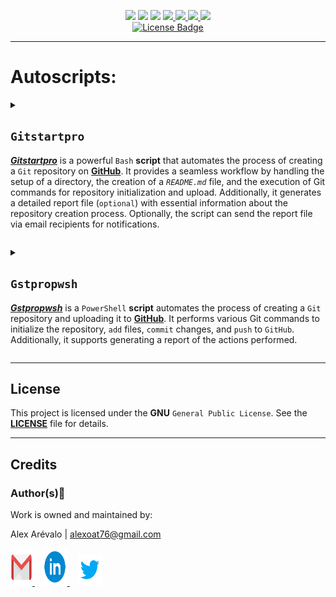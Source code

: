 <p align="center">
<img src="https://img.shields.io/badge/LINUX-darkgreen.svg"/>
<img src="https://img.shields.io/badge/Git-orange.svg"/> 
<img src="https://img.shields.io/badge/Bash-ligthgreen.svg"/>
<a href="https://ohmyz.sh/"><img src="https://img.shields.io/badge/Zsh-blue.svg"/>
<a href="https://learn.microsoft.com/en-us/powershell/"><img src="https://img.shields.io/badge/PowerShell-blue.svg"/>
<img src="https://img.shields.io/badge/Vim-green.svg"/>
<img src="https://img.shields.io/badge/Markdown-black.svg"/><br>
<a href="https://github.com/alexoat76/autoscripts/blob/main/LICENSE"><img src="https://img.shields.io/github/license/alexoat76/autoscripts?color=2b9348" alt="License Badge"/></a>
</p>

---

# Autoscripts:

<details  style="user-select: none;">
<summary>
  
## `Gitstartpro`

***[Gitstartpro](./gitstartpro.sh)*** is a powerful `Bash` **script** that automates the process of creating a `Git` repository on **[GitHub](https://github.com/)**. It provides a seamless workflow by handling the setup of a directory, the creation of a *`README.md`* file, and the execution of Git commands for repository initialization and upload. Additionally, it generates a detailed report file (`optional`) with essential information about the repository creation process. Optionally, the script can send the report file via email recipients for notifications.

</summary>

<p align='center'>
  
## Features
- Interactive command-line interface for a user-friendly experience.
- Automatic creation of a directory with a customizable name.
- Generation of a README.md file in the repository.
- Git initialization, committing the initial changes, and pushing to GitHub.
- Report file generation with system and execution details.
- Option to send the report file via email with **[neomutt](https://seniormars.github.io/posts/neomutt/)**.

## Getting Started :running:	
<div style="text-align: justify">
  
## Table of Contents
- **[Requirements](#Requirements)**
- **[Installation](#Installation)**
- **[Usage](#Usage)**
- **[Examples](#Examples)**
- **[License](#License)**
- **[Credits](#Credits)**

## Requirements

The script requires the following commands to be available in the system:

(`date`, `git`, `ls`, `mkdir`, `neomutt`, `pwd`, `ssh`, `tee`, `uname`, `whoami`)

Make sure these commands are installed and accessible in your system before running the script.

---
**![Static Badge](https://img.shields.io/badge/NOTE:-8A2BE2)**

*This script is designed to run in **[Zsh](https://ohmyz.sh/)**, but it is also compatible with Bash. However, it is recommended to run the script
in Zsh for optimal performance and expected behavior*.

---

## Installation

1. Clone the repository:

  ```bash
git clone https://github.com/Alexoat76/autoscripts.git
```

2. Change to the script directory:

  ```bash
cd autoscripts
```

3. Make the script executable:

  ```bash
chmod +x gitstartpro.sh
```

4. Run the script with the desired options.

```bash
./gitstartpro.sh [OPTIONS]
```

## Usage

The script can be executed with the following command:

```bash
./gitstartpro.sh [OPTIONS]
```
  ### Options:
  ```bash
    -d, --dir-name: Specify the name of the directory to create (default: 'my_project').
    -h, --help: Show the help message and exit.
    -r, --recipients: Specify email recipients for notification.
    -u, --github-username: Specify the GitHub username.
    -v, --version: Display version information.
    -g, --generate-report: Generate a complete report for script actions.
  ```

## Examples

+ [x] 1\. Error for usage 
```bash
./gitstartpro.sh
       Error: The -u or --github-username option is required. 
```

+ [x] 2\. Create a Git repository named `my_project` for the GitHub user `github-username`:
```bash
./gitstartpro.sh -d my_project -u github-username
```
The script will ask in the next prompt again for the recipient to send the report message. If this has not been entered in the initial execution. Press *`enter`* to continue.

+ [x] 3\. Create a Git repository named `my_project` for the GitHub user `github-username` and send mail for the recipient(s) specified in this prompt, also generate a complete report for script actions: (`optional`).

```bash
./gitstartpro.sh -d my_project -u github-username -r user1@example.com -g
```
same as above

```bash
./gitstartpro.sh --dir-name my_project --github-username github-username --recipients user1@example.com --generate-report
```
</p>
</details>

<p align='center'>
<details  style="user-select: none;">
<summary>

## `Gstpropwsh`

***[Gstpropwsh](./gstpropwsh.ps1)*** is a `PowerShell` **script** automates the process of creating a `Git` repository and uploading it to **[GitHub](https://github.com/)**. It performs various Git commands to initialize the repository, `add` files, `commit` changes, and `push` to `GitHub`. Additionally, it supports generating a report of the actions performed.

</summary>

<p align='center'>
  
## Features
- Automated Git repository creation and setup.
- Seamless integration with GitHub for easy repository upload.
- Custom directory name for organizing projects.
- Automatic `README.md` file generation.
- Git initialization, committing the initial changes, and pushing to GitHub.
- Optional generation of detailed action report.

These features make the ***[Gstpropwsh](./gstpropwsh.sh)*** script a powerful tool for automating repository creation, streamlining Git operations, and enhancing collaboration with GitHub.

## Getting Started :running:	
<div style="text-align: justify">
  
## Table of Contents
- **[Requirements](#Requirements)**
- **[Installation](#Installation)**
- **[Usage](#Usage)**
- **[Examples](#Examples)**
- **[License](#License)**
- **[Credits](#Credits)**

## Requirements

The script requires the following commands to be available in the system:

- `PowerShell` *version 7.3* or higher.
- `Git` installed and configured on your system.
- Access to a `GitHub` account.

---
**![Static Badge](https://img.shields.io/badge/NOTE:-8A2BE2)**

*This script is designed to run in  **[PowerShell](https://learn.microsoft.com/en-us/powershell/scripting/install/installing-powershell-on-windows?view=powershell-7.3)**, but it is also compatible with other shells, such as `Command Prompt` or `Git Bash`.
However, it is recommended to run the script in PowerShell for optimal performance and expected behavior*.

---

## Installation

1. PowerShell Version:

Make sure you have PowerShell installed on your system.

  ```bash
Get-Host
```

2. Clone the repository:

  ```bash
git clone https://github.com/Alexoat76/autoscripts.git
```

3. Change to the script directory:

  ```bash
cd autoscripts
```

4. Run the script with the desired options.

```bash
.\gstpropwsh.ps1 -u <GitHubUsername> [-d <DirectoryName>] [-g] [-h] [-v]
```

## Usage

The script can be executed with the following command:

```bash
.\gstpropwsh.ps1 -u <GitHubUsername> [-d <DirectoryName>] [-g] [-h] [-v]
```

Replace <GitHubUsername> with your GitHub username. You can provide additional optional parameters as needed:

  ### Options:
  ```bash
    -d, --dir-name: Specify the name of the directory to create (Default:'MyDirectory').
    -g, --generate-report: Generate a complete report for script actions.
    -h, --help: Show the help message and exit.
    -u, --github-username: Specify the GitHub username.
    -v, --version:  Display the current script version.
  ```


</p>
</details>

---

## License

This project is licensed under the **GNU** `General Public License`. See the **[LICENSE](./LICENSE)** file for details.

---
## Credits

### Author(s):blue_book:

Work is owned and maintained by:

Alex Arévalo | alexoat76@gmail.com

<a href="https://www.gmail.com" >
<img src="https://github.com/Alexoat76/Alexoat76/blob/main/assets/icons8-gmail.svg" alt="gmail" width="35" height="60">
</a>
&nbsp;&nbsp;
<a href="https://www.linkedin.com/in/Alexoat76" >
<img src="https://github.com/Alexoat76/Alexoat76/blob/main/assets/icons8-linkedin.svg" alt="linkedin" width="40" height="60">
</a>
&nbsp;&nbsp;
<a href="https://twitter.com/Alexoat76" >
<img src="https://github.com/Alexoat76/Alexoat76/blob/main/assets/icons8-twitter.svg" alt="twitter" width="40" height="50">
</a>

